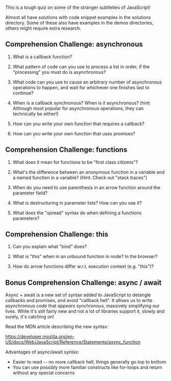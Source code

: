 This is a tough quiz on some of the stranger subtleties of JavaScript!

Almost all have solutions with code snippet examples in the solutions
directory.  Some of these also have examples in the demos directories, others
might require extra research.



Comprehension Challenge: asynchronous
-------------------------------

1. What is a callback function?

2. What pattern of code can you use to process a list in order, if the
"processing" you must do is asynchronous?

3. What code can you use to cause an arbitrary number of asynchronous
operations to happen, and wait for whichever one finishes last to continue?

4. When is a callback synchronous? When is it asynchronous? (hint: Although
most popular for asynchronous operations, they can technically be either!)

5. How can you write your own function that requires a callback?

6. How can you write your own function that uses promises?



Comprehension Challenge: functions
-------------------------------

1. What does it mean for functions to be "first class citizens"?

2. What's the difference between an anonymous function in a variable and a
named function in a variable? (Hint: Check out "stack traces")

3. When do you need to use parenthesis in an arrow function around the
parameter field?

4. What is destructuring in parameter lists? How can you use it?

5. What does the "spread" syntax do when defining a functions parameters?



Comprehension Challenge: this
-------------------------------

1. Can you explain what "bind" does?

2. What is "this" when in an unbound function in node? In the browser?

3. How do arrow functions differ w.r.t. execution context (e.g. "this")?



Bonus Comprehension Challenge: async / await
-------------------------------

Async + await is a new set of syntax added to JavaScript to detangle callbacks
and promises, and avoid "callback hell". It allows us to write asynchronous
code that *appears* synchronous, massively simplifying our lives.  While it's
still fairly new and not a lot of libraries support it, slowly and surely, it's
catching on!

Read the MDN article describing the new syntax:

https://developer.mozilla.org/en-US/docs/Web/JavaScript/Reference/Statements/async_function

Advantages of async/await syntax:
- Easier to read -- no more callback hell, things generally go top to bottom
- You can use possibly more familiar constructs like for-loops and return
  without any special concerns


